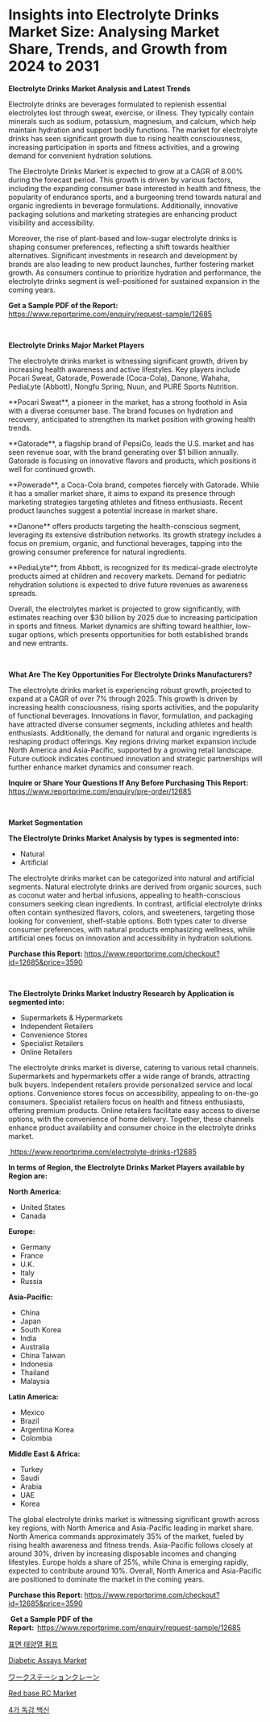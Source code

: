 <p><h1>Insights into Electrolyte Drinks Market Size: Analysing Market Share, Trends, and Growth from 2024 to 2031</h1></p><p><strong>Electrolyte Drinks Market Analysis and Latest Trends</strong></p>
<p><p>Electrolyte drinks are beverages formulated to replenish essential electrolytes lost through sweat, exercise, or illness. They typically contain minerals such as sodium, potassium, magnesium, and calcium, which help maintain hydration and support bodily functions. The market for electrolyte drinks has seen significant growth due to rising health consciousness, increasing participation in sports and fitness activities, and a growing demand for convenient hydration solutions.</p><p>The Electrolyte Drinks Market is expected to grow at a CAGR of 8.00% during the forecast period. This growth is driven by various factors, including the expanding consumer base interested in health and fitness, the popularity of endurance sports, and a burgeoning trend towards natural and organic ingredients in beverage formulations. Additionally, innovative packaging solutions and marketing strategies are enhancing product visibility and accessibility. </p><p>Moreover, the rise of plant-based and low-sugar electrolyte drinks is shaping consumer preferences, reflecting a shift towards healthier alternatives. Significant investments in research and development by brands are also leading to new product launches, further fostering market growth. As consumers continue to prioritize hydration and performance, the electrolyte drinks segment is well-positioned for sustained expansion in the coming years.</p></p>
<p><strong>Get a Sample PDF of the Report:&nbsp;</strong> <a href="https://www.reportprime.com/enquiry/request-sample/12685">https://www.reportprime.com/enquiry/request-sample/12685</a></p>
<p>&nbsp;</p>
<p><strong>Electrolyte Drinks Major Market Players</strong></p>
<p><p>The electrolyte drinks market is witnessing significant growth, driven by increasing health awareness and active lifestyles. Key players include Pocari Sweat, Gatorade, Powerade (Coca-Cola), Danone, Wahaha, PediaLyte (Abbott), Nongfu Spring, Nuun, and PURE Sports Nutrition. </p><p>**Pocari Sweat**, a pioneer in the market, has a strong foothold in Asia with a diverse consumer base. The brand focuses on hydration and recovery, anticipated to strengthen its market position with growing health trends. </p><p>**Gatorade**, a flagship brand of PepsiCo, leads the U.S. market and has seen revenue soar, with the brand generating over $1 billion annually. Gatorade is focusing on innovative flavors and products, which positions it well for continued growth.</p><p>**Powerade**, a Coca-Cola brand, competes fiercely with Gatorade. While it has a smaller market share, it aims to expand its presence through marketing strategies targeting athletes and fitness enthusiasts. Recent product launches suggest a potential increase in market share.</p><p>**Danone** offers products targeting the health-conscious segment, leveraging its extensive distribution networks. Its growth strategy includes a focus on premium, organic, and functional beverages, tapping into the growing consumer preference for natural ingredients.</p><p>**PediaLyte**, from Abbott, is recognized for its medical-grade electrolyte products aimed at children and recovery markets. Demand for pediatric rehydration solutions is expected to drive future revenues as awareness spreads.</p><p>Overall, the electrolytes market is projected to grow significantly, with estimates reaching over $30 billion by 2025 due to increasing participation in sports and fitness. Market dynamics are shifting toward healthier, low-sugar options, which presents opportunities for both established brands and new entrants.</p></p>
<p>&nbsp;</p>
<p><strong>What Are The Key Opportunities For Electrolyte Drinks Manufacturers?</strong></p>
<p><p>The electrolyte drinks market is experiencing robust growth, projected to expand at a CAGR of over 7% through 2025. This growth is driven by increasing health consciousness, rising sports activities, and the popularity of functional beverages. Innovations in flavor, formulation, and packaging have attracted diverse consumer segments, including athletes and health enthusiasts. Additionally, the demand for natural and organic ingredients is reshaping product offerings. Key regions driving market expansion include North America and Asia-Pacific, supported by a growing retail landscape. Future outlook indicates continued innovation and strategic partnerships will further enhance market dynamics and consumer reach.</p></p>
<p><strong>Inquire or Share Your Questions If Any Before Purchasing This Report:</strong> <a href="https://www.reportprime.com/enquiry/pre-order/12685">https://www.reportprime.com/enquiry/pre-order/12685</a></p>
<p>&nbsp;</p>
<p><strong>Market Segmentation</strong></p>
<p><strong>The Electrolyte Drinks Market Analysis by types is segmented into:</strong></p>
<p><ul><li>Natural</li><li>Artificial</li></ul></p>
<p><p>The electrolyte drinks market can be categorized into natural and artificial segments. Natural electrolyte drinks are derived from organic sources, such as coconut water and herbal infusions, appealing to health-conscious consumers seeking clean ingredients. In contrast, artificial electrolyte drinks often contain synthesized flavors, colors, and sweeteners, targeting those looking for convenient, shelf-stable options. Both types cater to diverse consumer preferences, with natural products emphasizing wellness, while artificial ones focus on innovation and accessibility in hydration solutions.</p></p>
<p><strong>Purchase this Report:&nbsp;</strong><a href="https://www.reportprime.com/checkout?id=12685&price=3590">https://www.reportprime.com/checkout?id=12685&price=3590</a></p>
<p>&nbsp;</p>
<p><strong>The Electrolyte Drinks Market Industry Research by Application is segmented into:</strong></p>
<p><ul><li>Supermarkets & Hypermarkets</li><li>Independent Retailers</li><li>Convenience Stores</li><li>Specialist Retailers</li><li>Online Retailers</li></ul></p>
<p><p>The electrolyte drinks market is diverse, catering to various retail channels. Supermarkets and hypermarkets offer a wide range of brands, attracting bulk buyers. Independent retailers provide personalized service and local options. Convenience stores focus on accessibility, appealing to on-the-go consumers. Specialist retailers focus on health and fitness enthusiasts, offering premium products. Online retailers facilitate easy access to diverse options, with the convenience of home delivery. Together, these channels enhance product availability and consumer choice in the electrolyte drinks market.</p></p>
<p><a href="https://www.reportprime.com/electrolyte-drinks-r12685">&nbsp;https://www.reportprime.com/electrolyte-drinks-r12685</a></p>
<p><strong>In terms of Region, the Electrolyte Drinks Market Players available by Region are:</strong></p>
<p>
    <p> <strong> North America: </strong>
        <ul>
            <li>United States</li>
            <li>Canada</li>
        </ul>
        </p> 
    <p> <strong> Europe: </strong>
        <ul>
            <li>Germany</li>
            <li>France</li>
            <li>U.K.</li>
            <li>Italy</li>
            <li>Russia</li>
        </ul>
        </p> 
    <p> <strong> Asia-Pacific: </strong>
        <ul>
            <li>China</li>
            <li>Japan</li>
            <li>South Korea</li>
            <li>India</li>
            <li>Australia</li>
            <li>China Taiwan</li>
            <li>Indonesia</li>
            <li>Thailand</li>
            <li>Malaysia</li>
        </ul>
        </p> 
    <p> <strong> Latin America: </strong>
        <ul>
            <li>Mexico</li>
            <li>Brazil</li>
            <li>Argentina Korea</li>
            <li>Colombia</li>
        </ul>
        </p> 
    <p> <strong> Middle East & Africa: </strong>
        <ul>
            <li>Turkey</li>
            <li>Saudi</li>
            <li>Arabia</li>
            <li>UAE</li>
            <li>Korea</li>
        </ul>
    </p>
    </p>
<p><p>The global electrolyte drinks market is witnessing significant growth across key regions, with North America and Asia-Pacific leading in market share. North America commands approximately 35% of the market, fueled by rising health awareness and fitness trends. Asia-Pacific follows closely at around 30%, driven by increasing disposable incomes and changing lifestyles. Europe holds a share of 25%, while China is emerging rapidly, expected to contribute around 10%. Overall, North America and Asia-Pacific are positioned to dominate the market in the coming years.</p></p>
<p><strong>Purchase this Report: </strong><a href="https://www.reportprime.com/checkout?id=12685&price=3590">https://www.reportprime.com/checkout?id=12685&price=3590</a></p>
<p>&nbsp;<strong>Get a Sample PDF of the Report:&nbsp;&nbsp;</strong><a href="https://www.reportprime.com/enquiry/request-sample/12685">https://www.reportprime.com/enquiry/request-sample/12685</a></p>
<p><strong></strong></p>
<p><p><a href="https://medium.com/@gabrielblanda5656/%EC%A0%84%EB%9E%B5-%EB%A1%9C%EB%93%9C%EB%A7%B5-%EA%B8%80%EB%A1%9C%EB%B2%8C-%ED%91%9C%EB%A9%B4-%ED%83%9C%EC%96%91%EA%B4%91-%ED%8E%8C%ED%94%84-%EC%8B%9C%EC%9E%A5-%ED%86%B5%EC%B0%B0%EB%A0%A5-%EB%B0%8F-%EA%B8%B0%ED%9A%8C-2024-2031-b926c25cf9a2">표면 태양열 펌프</a></p><p><a href="https://medium.com/@delaneyhayes2022/pioneering-growth-analyzing-global-diabetic-assays-market-dynamics-2024-2031-4fb46e333098">Diabetic Assays Market</a></p><p><a href="https://medium.com/@henriettemills1/%E3%82%B0%E3%83%AD%E3%83%BC%E3%83%90%E3%83%AB%E3%83%AF%E3%83%BC%E3%82%AF%E3%82%B9%E3%83%86%E3%83%BC%E3%82%B7%E3%83%A7%E3%83%B3%E3%82%AF%E3%83%AC%E3%83%BC%E3%83%B3%E5%B8%82%E5%A0%B4-%E8%A3%BD%E5%93%81%E3%82%BF%E3%82%A4%E3%83%97-%E3%83%95%E3%83%AD%E3%82%A2%E3%83%9E%E3%82%A6%E3%83%B3%E3%83%88%E3%83%AF%E3%83%BC%E3%82%AF%E3%82%B9%E3%83%86%E3%83%BC%E3%82%B7%E3%83%A7%E3%83%B3%E3%82%AF%E3%83%AC%E3%83%BC%E3%83%B3-%E5%A4%A9%E4%BA%95%E3%83%9E%E3%82%A6%E3%83%B3%E3%83%88%E3%83%AF%E3%83%BC%E3%82%AF%E3%82%B9%E3%83%86%E3%83%BC%E3%82%B7%E3%83%A7%E3%83%B3%E3%82%AF%E3%83%AC%E3%83%BC%E3%83%B3-%E3%83%A2%E3%83%8E%E3%83%AC%E3%83%BC%E3%83%AB%E3%83%AF%E3%83%BC%E3%82%AF%E3%82%B9%E3%83%86%E3%83%BC%E3%82%B7%E3%83%A7%E3%83%B3%E3%82%AF%E3%83%AC%E3%83%BC%E3%83%B3-%E3%82%A8%E3%83%B3%E3%83%89%E3%83%A6%E3%83%BC%E3%82%B6%E3%83%BC-%E5%9C%B0%E5%9F%9F%E3%81%AB%E7%84%A6-0aed5aca0ca8">ワークステーションクレーン</a></p><p><a href="https://issuu.com/reportprime-2/docs/red-base-rc-market-size-2030.pptx_fc3d24e7e6b72e">Red base RC Market</a></p><p><a href="https://medium.com/@gabrielblanda5656/%EC%82%AC%EC%82%AC%EA%B3%84%EC%A0%88-%EB%8F%85%EA%B0%90-%EB%B0%B1%EC%8B%A0-%EC%8B%9C%EC%9E%A5-%EA%B7%9C%EB%AA%A8-%EC%A0%90%EC%9C%A0%EC%9C%A8-%EC%84%B1%EC%9E%A5-%EB%B0%8F-%EC%9C%A0%ED%98%95%EB%B3%84-%EC%9A%A9%EB%8F%84%EB%B3%84-%EB%B3%91%EC%9B%90-%ED%81%B4%EB%A6%AC%EB%8B%89-%EA%B3%B5%EA%B3%B5-%EB%B3%B4%EA%B1%B4-%EA%B8%B0%EA%B4%80-%EA%B8%B0%ED%83%80-%EC%8B%9C%EC%9E%A5-%EB%B6%84%EC%84%9D%EA%B3%BC-%EC%A7%80%EC%97%AD-%ED%86%B5%EC%B0%B0%EB%A0%A5-%EB%B0%8F-2031%EB%85%84%EA%B9%8C%EC%A7%80%EC%9D%98-%EC%98%88%EC%B8%A1-5449c564c036">4가 독감 백신</a></p></p>